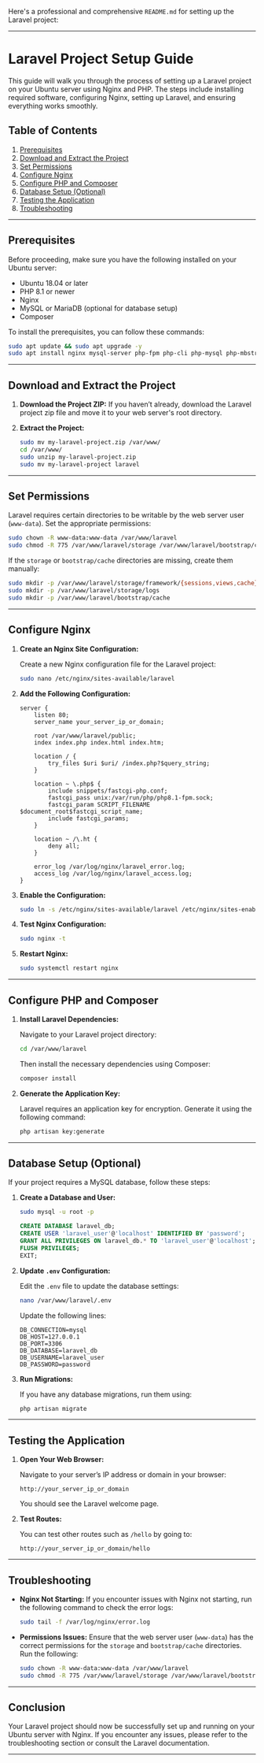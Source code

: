 Here's a professional and comprehensive `README.md` for setting up the Laravel project:

---

# **Laravel Project Setup Guide**

This guide will walk you through the process of setting up a Laravel project on your Ubuntu server using Nginx and PHP. The steps include installing required software, configuring Nginx, setting up Laravel, and ensuring everything works smoothly.

## **Table of Contents**

1. [Prerequisites](#prerequisites)
2. [Download and Extract the Project](#download-and-extract-the-project)
3. [Set Permissions](#set-permissions)
4. [Configure Nginx](#configure-nginx)
5. [Configure PHP and Composer](#configure-php-and-composer)
6. [Database Setup (Optional)](#database-setup-optional)
7. [Testing the Application](#testing-the-application)
8. [Troubleshooting](#troubleshooting)

---

## **Prerequisites**

Before proceeding, make sure you have the following installed on your Ubuntu server:

- Ubuntu 18.04 or later
- PHP 8.1 or newer
- Nginx
- MySQL or MariaDB (optional for database setup)
- Composer

To install the prerequisites, you can follow these commands:

```bash
sudo apt update && sudo apt upgrade -y
sudo apt install nginx mysql-server php-fpm php-cli php-mysql php-mbstring php-xml php-curl php-zip unzip curl composer -y
```

---

## **Download and Extract the Project**

1. **Download the Project ZIP:**
   If you haven’t already, download the Laravel project zip file and move it to your web server's root directory.

2. **Extract the Project:**

   ```bash
   sudo mv my-laravel-project.zip /var/www/
   cd /var/www/
   sudo unzip my-laravel-project.zip
   sudo mv my-laravel-project laravel
   ```

---

## **Set Permissions**

Laravel requires certain directories to be writable by the web server user (`www-data`). Set the appropriate permissions:

```bash
sudo chown -R www-data:www-data /var/www/laravel
sudo chmod -R 775 /var/www/laravel/storage /var/www/laravel/bootstrap/cache
```

If the `storage` or `bootstrap/cache` directories are missing, create them manually:

```bash
sudo mkdir -p /var/www/laravel/storage/framework/{sessions,views,cache}
sudo mkdir -p /var/www/laravel/storage/logs
sudo mkdir -p /var/www/laravel/bootstrap/cache
```

---

## **Configure Nginx**

1. **Create an Nginx Site Configuration:**

   Create a new Nginx configuration file for the Laravel project:

   ```bash
   sudo nano /etc/nginx/sites-available/laravel
   ```

2. **Add the Following Configuration:**

   ```nginx
   server {
       listen 80;
       server_name your_server_ip_or_domain;

       root /var/www/laravel/public;
       index index.php index.html index.htm;

       location / {
           try_files $uri $uri/ /index.php?$query_string;
       }

       location ~ \.php$ {
           include snippets/fastcgi-php.conf;
           fastcgi_pass unix:/var/run/php/php8.1-fpm.sock;
           fastcgi_param SCRIPT_FILENAME $document_root$fastcgi_script_name;
           include fastcgi_params;
       }

       location ~ /\.ht {
           deny all;
       }

       error_log /var/log/nginx/laravel_error.log;
       access_log /var/log/nginx/laravel_access.log;
   }
   ```

3. **Enable the Configuration:**

   ```bash
   sudo ln -s /etc/nginx/sites-available/laravel /etc/nginx/sites-enabled/
   ```

4. **Test Nginx Configuration:**

   ```bash
   sudo nginx -t
   ```

5. **Restart Nginx:**

   ```bash
   sudo systemctl restart nginx
   ```

---

## **Configure PHP and Composer**

1. **Install Laravel Dependencies:**

   Navigate to your Laravel project directory:

   ```bash
   cd /var/www/laravel
   ```

   Then install the necessary dependencies using Composer:

   ```bash
   composer install
   ```

2. **Generate the Application Key:**

   Laravel requires an application key for encryption. Generate it using the following command:

   ```bash
   php artisan key:generate
   ```

---

## **Database Setup (Optional)**

If your project requires a MySQL database, follow these steps:

1. **Create a Database and User:**

   ```bash
   sudo mysql -u root -p
   ```

   ```sql
   CREATE DATABASE laravel_db;
   CREATE USER 'laravel_user'@'localhost' IDENTIFIED BY 'password';
   GRANT ALL PRIVILEGES ON laravel_db.* TO 'laravel_user'@'localhost';
   FLUSH PRIVILEGES;
   EXIT;
   ```

2. **Update `.env` Configuration:**

   Edit the `.env` file to update the database settings:

   ```bash
   nano /var/www/laravel/.env
   ```

   Update the following lines:

   ```env
   DB_CONNECTION=mysql
   DB_HOST=127.0.0.1
   DB_PORT=3306
   DB_DATABASE=laravel_db
   DB_USERNAME=laravel_user
   DB_PASSWORD=password
   ```

3. **Run Migrations:**

   If you have any database migrations, run them using:

   ```bash
   php artisan migrate
   ```

---

## **Testing the Application**

1. **Open Your Web Browser:**

   Navigate to your server’s IP address or domain in your browser:

   ```text
   http://your_server_ip_or_domain
   ```

   You should see the Laravel welcome page.

2. **Test Routes:**

   You can test other routes such as `/hello` by going to:

   ```text
   http://your_server_ip_or_domain/hello
   ```

---

## **Troubleshooting**

- **Nginx Not Starting:**
  If you encounter issues with Nginx not starting, run the following command to check the error logs:

  ```bash
  sudo tail -f /var/log/nginx/error.log
  ```

- **Permissions Issues:**
  Ensure that the web server user (`www-data`) has the correct permissions for the `storage` and `bootstrap/cache` directories. Run the following:

  ```bash
  sudo chown -R www-data:www-data /var/www/laravel
  sudo chmod -R 775 /var/www/laravel/storage /var/www/laravel/bootstrap/cache
  ```

---

## **Conclusion**

Your Laravel project should now be successfully set up and running on your Ubuntu server with Nginx. If you encounter any issues, please refer to the troubleshooting section or consult the Laravel documentation.

---
